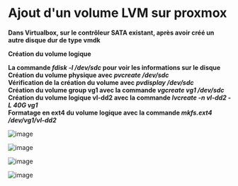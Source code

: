 # Ajout d'un volume LVM sur proxmox  

**Dans Virtualbox, sur le contrôleur SATA existant, après avoir créé un autre disque dur de type vmdk** 

**Création du volume logique**   

**La commande _fdisk -l /dev/sdc_ pour voir les informations sur le disque**  
**Création du volume physique avec _pvcreate /dev/sdc_**  
**Vérification de la création du volume avec _pvdisplay /dev/sdc_**  
**Création du volume group vg1 avec la commande _vgcreate vg1 /dev/sdc_**  
**Création du volume logique vl-dd2 avec la commande _lvcreate -n vl-dd2 -L 40G vg1_**   
**Formatage en ext4 du volume logique avec la commande _mkfs.ext4 /dev/vg1/vl-dd2_** 

![image](https://github.com/techerbeatrice/ajout_volume_LVM_proxmox/assets/138071140/4122081a-2d8b-4cfa-94fb-55ba8bf97f66)

![image](https://github.com/techerbeatrice/ajout_volume_LVM_proxmox/assets/138071140/b6f78dfb-59e3-48d4-aed6-ed18df036470)

![image](https://github.com/techerbeatrice/ajout_volume_LVM_proxmox/assets/138071140/23c0ea73-3084-468e-aca7-1c0586551e97)

![image](https://github.com/techerbeatrice/ajout_volume_LVM_proxmox/assets/138071140/8eddd621-491d-421c-a90b-0ed6109e69ff)




